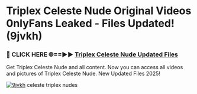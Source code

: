 # Triplex Celeste Nude Original Videos 0nlyFans Leaked - Files Updated! (9jvkh)

<h3>🔴 CLICK HERE 🌐==►► <a href="https://tinyurl.com/52m3yx9h" rel="nofollow">Triplex Celeste Nude Updated Files</a></h3>

Get Triplex Celeste Nude and all content. Now you can access all videos and pictures of Triplex Celeste Nude. New Updated Files 2025!

[![9jvkh](https://i.imgur.com/TnHtlc8.gif)](https://tinyurl.com/52m3yx9h)
celeste triplex nudes
